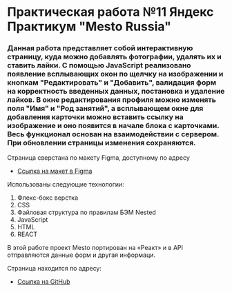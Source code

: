 # Практическая работа №11 Яндекс Практикум "Mesto Russia"

### Данная работа представляет собой интерактивную страницу, куда можно добавлять фотографии, удалять их и ставить лайки. C помощью JavaScript реализовано появление всплывающих окон по щелчку на изображении и кнопкам "Редактировать" и "Добавить", валидация форм на корректность введенных данных, постановка и удаление лайков. В окне редактирования профиля можно изменять поля "Имя" и "Род занятий", а всплывающем окне для добавления карточки можно вставить ссылку на изображение и оно появится в начале блока с карточками. Весь функционал основан на взаимодействии с сервером. При обновлении страницы изменения сохраняются. 

Страница сверстана по макету Figma, доступному по адресу
* [Ссылка на макет в Figma](https://www.figma.com/file/PSdQFRHoxXJFs2FH8IXViF/JavaScript-9-sprint?node-id=0%3A1)

Использованы следующие технологии:
1. Флекс-бокс верстка
2. CSS
3. Файловая структура по правилам БЭМ Nested
4. JavaScript
5. HTML
6. REACT

В этой работе проект Mesto портирован на «Реакт» и в API отправляются данные форм и другая информаци.

Страница находится по адресу:
* [Ссылка на GitHub](https://screench.github.io/mesto/)